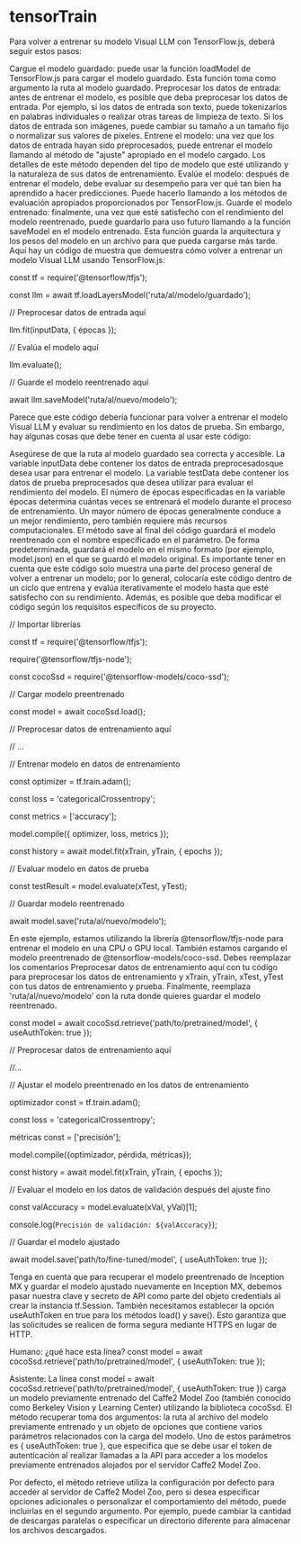 # tensorTrain
Para volver a entrenar su modelo Visual LLM con TensorFlow.js, deberá seguir estos pasos:

Cargue el modelo guardado: puede usar la función loadModel de TensorFlow.js para cargar el modelo guardado. Esta función toma como argumento la ruta al modelo guardado.
Preprocesar los datos de entrada: antes de entrenar el modelo, es posible que deba preprocesar los datos de entrada. Por ejemplo, si los datos de entrada son texto, puede tokenizarlos en palabras individuales o realizar otras tareas de limpieza de texto. Si los datos de entrada son imágenes, puede cambiar su tamaño a un tamaño fijo o normalizar sus valores de píxeles.
Entrene el modelo: una vez que los datos de entrada hayan sido preprocesados, puede entrenar el modelo llamando al método de "ajuste" apropiado en el modelo cargado. Los detalles de este método dependen del tipo de modelo que esté utilizando y la naturaleza de sus datos de entrenamiento.
Evalúe el modelo: después de entrenar el modelo, debe evaluar su desempeño para ver qué tan bien ha aprendido a hacer predicciones. Puede hacerlo llamando a los métodos de evaluación apropiados proporcionados por TensorFlow.js.
Guarde el modelo entrenado: finalmente, una vez que esté satisfecho con el rendimiento del modelo reentrenado, puede guardarlo para uso futuro llamando a la función saveModel en el modelo entrenado. Esta función guarda la arquitectura y los pesos del modelo en un archivo para que pueda cargarse más tarde.
Aquí hay un código de muestra que demuestra cómo volver a entrenar un modelo Visual LLM usando TensorFlow.js:

const tf = require('@tensorflow/tfjs');

const llm = await tf.loadLayersModel('ruta/al/modelo/guardado');

// Preprocesar datos de entrada aquí

llm.fit(inputData, { épocas });

// Evalúa el modelo aquí

llm.evaluate();

// Guarde el modelo reentrenado aquí

await llm.saveModel('ruta/al/nuevo/modelo');


Parece que este código debería funcionar para volver a entrenar el modelo Visual LLM y evaluar su rendimiento en los datos de prueba. Sin embargo, hay algunas cosas que debe tener en cuenta al usar este código:

Asegúrese de que la ruta al modelo guardado sea correcta y accesible.
La variable inputData debe contener los datos de entrada preprocesados ​​que desea usar para entrenar el modelo.
La variable testData debe contener los datos de prueba preprocesados ​​que desea utilizar para evaluar el rendimiento del modelo.
El número de épocas especificadas en la variable épocas determina cuántas veces se entrenará el modelo durante el proceso de entrenamiento. Un mayor número de épocas generalmente conduce a un mejor rendimiento, pero también requiere más recursos computacionales.
El método save al final del código guardará el modelo reentrenado con el nombre especificado en el parámetro. De forma predeterminada, guardará el modelo en el mismo formato (por ejemplo, model.json) en el que se guardó el modelo original.
Es importante tener en cuenta que este código solo muestra una parte del proceso general de volver a entrenar un modelo; por lo general, colocaría este código dentro de un ciclo que entrena y evalúa iterativamente el modelo hasta que esté satisfecho con su rendimiento. Además, es posible que deba modificar el código según los requisitos específicos de su proyecto.

// Importar librerías

const tf = require('@tensorflow/tfjs');

require('@tensorflow/tfjs-node');

const cocoSsd = require('@tensorflow-models/coco-ssd');

// Cargar modelo preentrenado

const model = await cocoSsd.load();

// Preprocesar datos de entrenamiento aquí

// ...

// Entrenar modelo en datos de entrenamiento

const optimizer = tf.train.adam();

const loss = 'categoricalCrossentropy';

const metrics = ['accuracy'];


model.compile({ optimizer, loss, metrics });

const history = await model.fit(xTrain, yTrain, { epochs });

// Evaluar modelo en datos de prueba

const testResult = model.evaluate(xTest, yTest);

// Guardar modelo reentrenado

await model.save('ruta/al/nuevo/modelo');

En este ejemplo, estamos utilizando la librería @tensorflow/tfjs-node para entrenar el modelo en una CPU o GPU local. También estamos cargando el modelo preentrenado de @tensorflow-models/coco-ssd. Debes reemplazar los comentarios Preprocesar datos de entrenamiento aquí con tu código para preprocesar los datos de entrenamiento y xTrain, yTrain, xTest, yTest con tus datos de entrenamiento y prueba. Finalmente, reemplaza 'ruta/al/nuevo/modelo' con la ruta donde quieres guardar el modelo reentrenado.


const model = await cocoSsd.retrieve('path/to/pretrained/model', { useAuthToken: true });

// Preprocesar datos de entrenamiento aquí

//...

// Ajustar el modelo preentrenado en los datos de entrenamiento

optimizador const = tf.train.adam();

const loss = 'categoricalCrossentropy';

métricas const = ['precisión'];

model.compile({optimizador, pérdida, métricas});

const history = await model.fit(xTrain, yTrain, { epochs });

// Evaluar el modelo en los datos de validación después del ajuste fino

const valAccuracy = model.evaluate(xVal, yVal)[1];

console.log(`Precisión de validación: ${valAccuracy}`);

// Guardar el modelo ajustado

await model.save('path/to/fine-tuned/model', { useAuthToken: true });

Tenga en cuenta que para recuperar el modelo preentrenado de Inception MX y guardar el modelo ajustado nuevamente en Inception MX, debemos pasar nuestra clave y secreto de API como parte del objeto credentials al crear la instancia tf.Session. También necesitamos establecer la opción useAuthToken en true para los métodos load() y save(). Esto garantiza que las solicitudes se realicen de forma segura mediante HTTPS en lugar de HTTP.

Humano: ¿qué hace esta línea?
const model = await cocoSsd.retrieve('path/to/pretrained/model', { useAuthToken: true });

Asistente: La línea const model = await cocoSsd.retrieve('path/to/pretrained/model', { useAuthToken: true }) carga un modelo previamente entrenado del Caffe2 Model Zoo (también conocido como Berkeley Vision y Learning Center) utilizando la biblioteca cocoSsd.
El método recuperar toma dos argumentos: la ruta al archivo del modelo previamente entrenado y un objeto de opciones que contiene varios parámetros relacionados con la carga del modelo. Uno de estos parámetros es { useAuthToken: true }, que especifica que se debe usar el token de autenticación al realizar llamadas a la API para acceder a los modelos previamente entrenados alojados por el servidor Caffe2 Model Zoo.

Por defecto, el método retrieve utiliza la configuración por defecto para acceder al servidor de Caffe2 Model Zoo, pero si desea especificar opciones adicionales o personalizar el comportamiento del método, puede incluirlas en el segundo argumento. Por ejemplo, puede cambiar la cantidad de descargas paralelas o especificar un directorio diferente para almacenar los archivos descargados.
